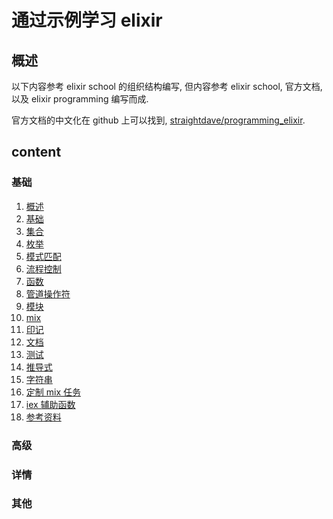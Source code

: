 # 通过示例学习 elixir

## 概述

以下内容参考 elixir school 的组织结构编写, 但内容参考 elixir school, 官方文档, 以及 elixir programming 编写而成.

官方文档的中文化在 github 上可以找到, [straightdave/programming_elixir](https://github.com/straightdave/programming_elixir).

## content
### 基础
1. [概述](docs/intro.md)
1. [基础](docs/basics.md)
1. [集合](docs/collections.md)
1. [枚举](docs/enum.md)
1. [模式匹配](docs/pattern-matching.md)
1. [流程控制](docs/control.md)
1. [函数](docs/functions.md)
1. [管道操作符](docs/pipe.md)
1. [模块](docs/modules.md)
1. [mix](docs/mix.md)
1. [印记](docs/sigils.md)
1. [文档](docs/documentations.md)
1. [测试](docs/testing.md)
1. [推导式](docs/comprehensions.md)
1. [字符串](docs/strings.md)
1. [定制 mix 任务](docs/mix-task.md)
1. [iex 辅助函数](docs/iex.md)
1. [参考资料](docs/ref.md)

### 高级

### 详情

### 其他